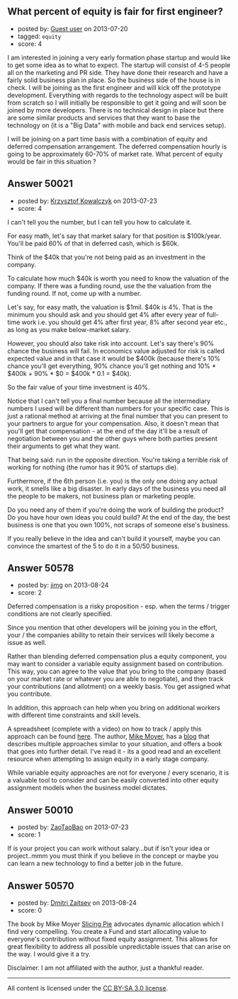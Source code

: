 ## What percent of equity is fair for first engineer?

- posted by: [Guest user](https://stackexchange.com/users/-1/27084-guest-user) on 2013-07-20
- tagged: `equity`
- score: 4

I am interested in joining a very early formation phase startup and would like to get some idea as to what to expect. The startup will consist of 4-5 people all on the marketing and PR side. They have done their research and have a fairly solid business plan in place. So the business side of the house is in check. I will be joining as the first engineer and will kick off the prototype development. Everything with regards to the technology aspect will be built from scratch so I will initially be responsible to get it going and will soon be joined by more developers. There is no technical design in place but there are some similar products and services that they want to base the technology on (it is a "Big Data" with mobile and back end services setup). 

I will be joining on a part time basis with a combination of equity and deferred compensation arrangement. The deferred compensation hourly is going to be approximately 60-70% of market rate. What percent of equity would be fair in this situation ?


## Answer 50021

- posted by: [Krzysztof Kowalczyk](https://stackexchange.com/users/-1/3945-krzysztof-kowalczyk) on 2013-07-23
- score: 4

I can't tell you the number, but I can tell you how to calculate it.

For easy math, let's say that market salary for that position is $100k/year. You'll be paid 60% of that in deferred cash, which is $60k.

Think of the $40k that you're not being paid as an investment in the company.

To calculate how much $40k is worth you need to know the valuation of the company. If there was a funding round, use the the valuation from the funding round. If not, come up with a number.

Let's say, for easy math, the valuation is $1mil. $40k is 4%. That is the minimum you should ask and you should get 4% after every year of full-time work i.e. you should get 4% after first year, 8% after second year etc., as long as you make below-market salary.

However, you should also take risk into account. Let's say there's 90% chance the business will fail. In economics value adjusted for risk is called expected value and in that case it would be $400k (because there's 10% chance you'll get everything, 90% chance you'll get nothing and 10% * $400k + 90% * $0 = $400k * 0.1 = $40k).

So the fair value of your time investment is 40%.

Notice that I can't tell you a final number because all the intermediary numbers I used will be different than numbers for your specific case. This is just a rational method at arriving at the final number that you can present to your partners to argue for your compensation. Also, it doesn't mean that you'll get that compensation - at the end of the day it'll be a result of negotiation between you and the other guys where both parties present their arguments to get what they want.

That being said: run in the opposite direction. You're taking a terrible risk of working for nothing (the rumor has it 90% of startups die).

Furthermore, if the 6th person (i.e. you) is the only one doing any actual work, it smells like a big disaster. In early days of the business you need all the people to be makers, not business plan or marketing people.

Do you need any of them if you're doing the work of building the product? Do you have hour own ideas you could build? At the end of the day, the best business is one that you own 100%, not scraps of someone else's business.

If you really believe in the idea and can't build it yourself, maybe you can convince the smartest of the 5 to do it in a 50/50 business.



## Answer 50578

- posted by: [jimg](https://stackexchange.com/users/-1/2380-jimg) on 2013-08-24
- score: 2

<p>Deferred compensation is a risky proposition - esp. when the terms / trigger conditions are not clearly specified. </p>

<p>Since you mention that other developers will be joining you in the effort, your / the companies ability to retain their services will likely become a issue as well.</p>

<p>Rather than blending deferred compensation plus a equity component, you may want to consider a variable equity assignment based on contribution.  This way, you can agree to the value that you bring to the company (based on your market rate or whatever you are able to negotiate), and then track your contributions (and allotment) on a weekly basis.  You get assigned what you contribute.  </p>

<p>In addition, this approach can help when you bring on additional workers with different time constraints and skill levels. </p>

<p>A spreadsheet (complete with a video) on how to track / apply this approach can be found <a href="http://www.slicingpie.com/the-grunt-fund-calculator/" rel="nofollow">here</a>. The author, <a href="http://answers.onstartups.com/users/17640/mike-moyer">Mike Moyer</a>, has a <a href="http://www.slicingpie.com/blog/" rel="nofollow">blog</a> that describes multiple approaches similar to your situation, and offers a book that goes into further detail.  I've read it - its a good read and an excellent resource when attempting to assign equity in a early stage company.  </p>

<p>While variable equity approaches are not for everyone / every scenario, it is a valuable tool to consider and can be easily converted into other equity assignment models when the business model dictates.</p>



## Answer 50010

- posted by: [ZaoTaoBao](https://stackexchange.com/users/-1/21176-zaotaobao) on 2013-07-23
- score: 1

If is your project you can work without salary...but if isn't your idea or project..mmm you 
must think if you believe in the concept or maybe you can learn a new technology to find a better job in the future. 


## Answer 50570

- posted by: [Dmitri Zaitsev](https://stackexchange.com/users/-1/27575-dmitri-zaitsev) on 2013-08-24
- score: 0

<p>The book by Mike Moyer <a href="http://www.slicingpie.com/" rel="nofollow">Slicing Pie</a> advocates dynamic allocation which I find very compelling. You create a Fund and start allocating value to everyone's contribution without fixed equity assignment. This allows for great flexibility to address all possible unpredictable issues that can arise on the way. I would give it a try.</p>

<p>Disclaimer. I am not affiliated with the author, just a thankful reader.</p>




---

All content is licensed under the [CC BY-SA 3.0 license](https://creativecommons.org/licenses/by-sa/3.0/).
